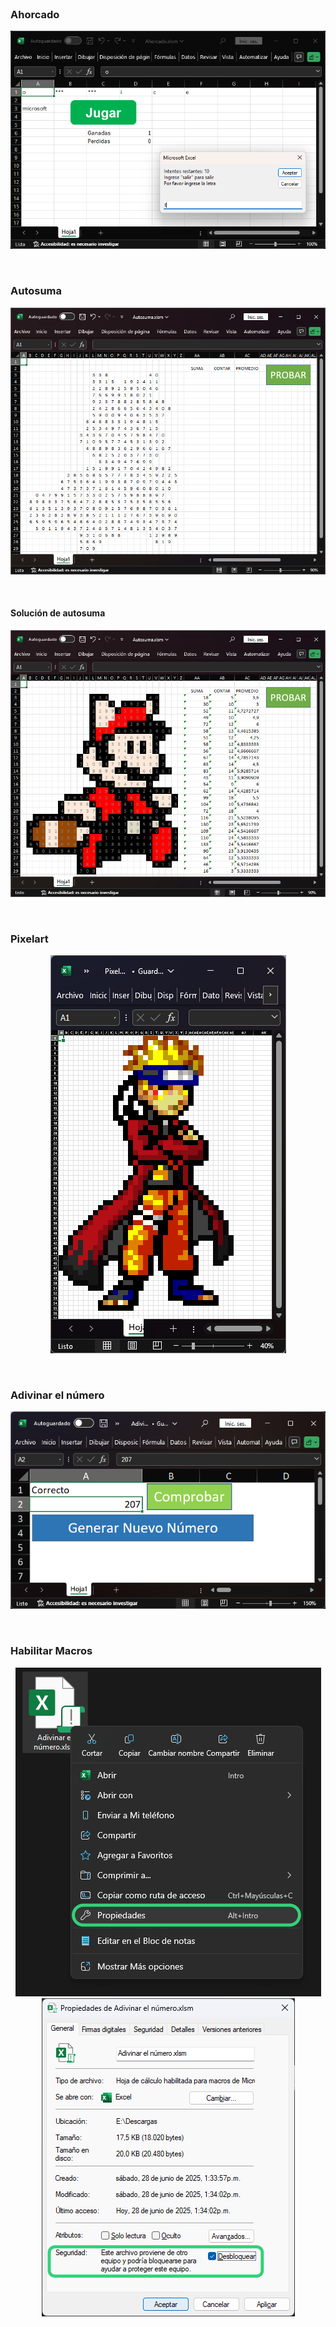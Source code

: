 <br>

### Ahorcado

<p align="center">
	<img src="./readme-img/ahorcado.png" alt="" />
</p>

<br>

### Autosuma

<p align="center">
	<img src="./readme-img/autosuma.png" alt="" />
</p>

<br>

#### Solución de autosuma 

<p align="center">
	<img src="./readme-img/autosuma-solucion.png" alt="" />
</p>

<br>

### Pixelart

<p align="center">
	<img src="./readme-img/pixelart.png" alt="" />
</p>

<br>

### Adivinar el número

<p align="center">
	<img src="./readme-img/adivinar-el-numero.png" alt="" />
</p>

<br>

### Habilitar Macros

<p align="center">
	<img src="./readme-img/habilitar-macros-1.png" alt="" />
	<img src="./readme-img/habilitar-macros-2.png" alt="" />
</p>

<br>
